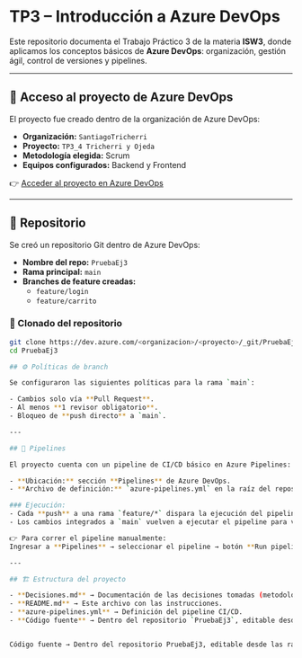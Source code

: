 # TP3 – Introducción a Azure DevOps

Este repositorio documenta el Trabajo Práctico 3 de la materia **ISW3**, donde aplicamos los conceptos básicos de **Azure DevOps**: organización, gestión ágil, control de versiones y pipelines.

---

## 👥 Acceso al proyecto de Azure DevOps
El proyecto fue creado dentro de la organización de Azure DevOps:

- **Organización:** `SantiagoTricherri`
- **Proyecto:** `TP3_4 Tricherri y Ojeda`  
- **Metodología elegida:** Scrum  
- **Equipos configurados:** Backend y Frontend  

👉 [Acceder al proyecto en Azure DevOps](AQUI_VA_EL_LINK_DEL_PROYECTO)

---

## 📂 Repositorio
Se creó un repositorio Git dentro de Azure DevOps:

- **Nombre del repo:** `PruebaEj3`
- **Rama principal:** `main`
- **Branches de feature creadas:**
  - `feature/login`
  - `feature/carrito`

### 🔗 Clonado del repositorio
```bash
git clone https://dev.azure.com/<organizacion>/<proyecto>/_git/PruebaEj3
cd PruebaEj3

## ⚙️ Políticas de branch

Se configuraron las siguientes políticas para la rama `main`:

- Cambios solo vía **Pull Request**.  
- Al menos **1 revisor obligatorio**.  
- Bloqueo de **push directo** a `main`.  

---

## 🚀 Pipelines

El proyecto cuenta con un pipeline de CI/CD básico en Azure Pipelines:

- **Ubicación:** sección **Pipelines** de Azure DevOps.  
- **Archivo de definición:** `azure-pipelines.yml` en la raíz del repositorio.  

### Ejecución:
- Cada **push** a una rama `feature/*` dispara la ejecución del pipeline.  
- Los cambios integrados a `main` vuelven a ejecutar el pipeline para validar la build.  

👉 Para correr el pipeline manualmente:  
Ingresar a **Pipelines** → seleccionar el pipeline → botón **Run pipeline**.  

---

## 🏗️ Estructura del proyecto

- **Decisiones.md** → Documentación de las decisiones tomadas (metodología, justificación, organización del trabajo).  
- **README.md** → Este archivo con las instrucciones.  
- **azure-pipelines.yml** → Definición del pipeline CI/CD.  
- **Código fuente** → Dentro del repositorio `PruebaEj3`, editable desde las ramas `feature/*`.  


Código fuente → Dentro del repositorio PruebaEj3, editable desde las ramas feature/*.

